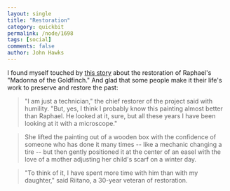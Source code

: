 ```yaml
---
layout: single 
title: "Restoration" 
category: quickbit
permalink: /node/1698
tags: [social] 
comments: false 
author: John Hawks 
---
```


I found myself touched by <a href="http://www.msnbc.msn.com/id/27408472/">this story</a> about the restoration of Raphael's "Madonna of the Goldfinch." And glad that some people make it their life's work to preserve and restore the past:

<blockquote>"I am just a technician," the chief restorer of the project said with humility. "But, yes, I think I probably know this painting almost better than Raphael. He looked at it, sure, but all these years I have been looking at it with a microscope."</blockquote>

<blockquote>She lifted the painting out of a wooden box with the confidence of someone who has done it many times -- like a mechanic changing a tire -- but then gently positioned it at the center of an easel with the love of a mother adjusting her child's scarf on a winter day.</blockquote>

<blockquote>"To think of it, I have spent more time with him than with my daughter," said Riitano, a 30-year veteran of restoration.</blockquote>




